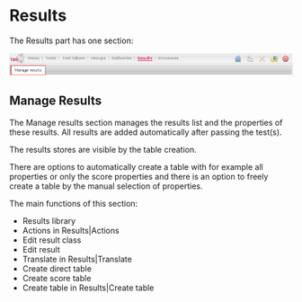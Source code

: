 <!--
parent: 'User Guide'
created_at: '2011-03-14 09:11:31'
updated_at: '2013-03-13 14:22:51'
authors:
    - 'Jérôme Bogaerts'
contributors:
    - 'Franck Gismondi'
tags:
    - '"Legacy User Guide:Results"'
    - 'Legacy User Guide'
-->

Results
=======

The Results part has one section:

![](../resources/results-tab1.png)

Manage Results
------------------

The Manage results section manages the results list and the properties of these results. All results are added automatically after passing the test(s).<br/>

The results stores are visible by the table creation.<br/>

There are options to automatically create a table with for example all properties or only the score properties and there is an option to freely create a table by the manual selection of properties.

The main functions of this section:

-   Results library
-   Actions in Results|Actions
-   Edit result class
-   Edit result
-   Translate in Results|Translate
-   Create direct table
-   Create score table
-   Create table in Results|Create table


